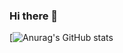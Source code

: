 ### Hi there 👋


[![Anurag's GitHub stats](https://github-readme-stats.vercel.app/api?username=girmamogestekle&hide=contribs,prs)
